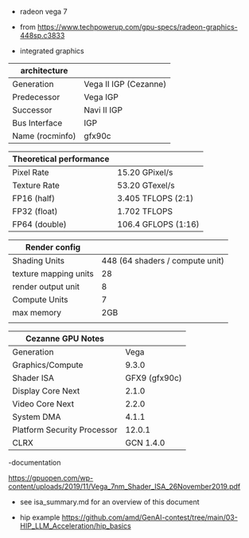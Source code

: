 - radeon vega 7

- from https://www.techpowerup.com/gpu-specs/radeon-graphics-448sp.c3833

- integrated graphics

| architecture    |                       |
|-----------------|-----------------------|
| Generation      | Vega II IGP (Cezanne) |
| Predecessor     | Vega IGP              |
| Successor       | Navi II IGP           |
| Bus Interface   | IGP                   |
| Name (rocminfo) | gfx90c                |



| Theoretical performance |                     |
|-------------------------|---------------------|
| Pixel Rate              | 15.20 GPixel/s      |
| Texture Rate            | 53.20 GTexel/s      |
| FP16 (half)             | 3.405 TFLOPS (2:1)  |
| FP32 (float)            | 1.702 TFLOPS        |
| FP64 (double)           | 106.4 GFLOPS (1:16) |


| Render config         |                                 |
|-----------------------|---------------------------------|
| Shading Units         | 448 (64 shaders / compute unit) |
| texture mapping units | 28                              |
| render output unit    | 8                               |
| Compute Units         | 7                               |
| max memory            | 2GB                             |
|                       |                                 |



| Cezanne GPU Notes           |               |
|-----------------------------|---------------|
| Generation                  | Vega          |
| Graphics/Compute            | 9.3.0         |
| Shader ISA                  | GFX9 (gfx90c) |
| Display Core Next           | 2.1.0         |
| Video Core Next             | 2.2.0         |
| System DMA                  | 4.1.1         |
| Platform Security Processor | 12.0.1        |
| CLRX                        | GCN 1.4.0     |


-documentation

https://gpuopen.com/wp-content/uploads/2019/11/Vega_7nm_Shader_ISA_26November2019.pdf

- see isa_summary.md for an overview of this document

- hip example https://github.com/amd/GenAI-contest/tree/main/03-HIP_LLM_Acceleration/hip_basics
